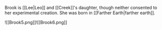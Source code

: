Brook is [[Lee|Leo]] and [[Creek]]'s daughter, though neither consented to her experimental creation. She was born in [[Farther Earth|farther earth]].

![[Brook5.png]]![[Brook6.png]]